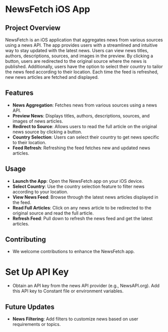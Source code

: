 # NewsFetch iOS App

## Project Overview

NewsFetch is an iOS application that aggregates news from various sources using a news API. The app provides users with a streamlined and intuitive way to stay updated with the latest news. Users can view news titles, authors, descriptions, sources, and images in the preview. By clicking a button, users are redirected to the original source where the news is published. Additionally, users have the option to select their country to tailor the news feed according to their location. Each time the feed is refreshed, new news articles are fetched and displayed.

## Features

- **News Aggregation**: Fetches news from various sources using a news API.
- **Preview News**: Displays titles, authors, descriptions, sources, and images of news articles.
- **Redirect to Source**: Allows users to read the full article on the original news source by clicking a button.
- **Country Selection**: Users can select their country to get news specific to their location.
- **Feed Refresh**: Refreshing the feed fetches new and updated news articles.

## Usage

- **Launch the App**: Open the NewsFetch app on your iOS device.
- **Select Country**: Use the country selection feature to filter news according to your location.
- **View News Feed**: Browse through the latest news articles displayed in the feed.
- **Read Full Articles**: Click on any news article to be redirected to the original source and read the full article.
- **Refresh Feed**: Pull down to refresh the news feed and get the latest articles.

## Contributing

- We welcome contributions to enhance the NewsFetch app. 

# Set Up API Key

- Obtain an API key from the news API provider (e.g., NewsAPI.org). Add this API key to Constant file or environment variables.


## Future Updates

- **News Filtering**: Add filters to customize news based on user requirements or topics.
